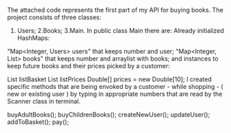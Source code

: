 The attached code represents the first part of my API for buying books. The project consists of three classes:

1. Users; 2.Books; 3.Main. In public class Main there are: Already initialized HashMaps:

 "Map<Integer, Users> users"  that keeps number and user;
 "Map<Integer, List<Books>> books" that keeps number and arraylist with books;
and instances to keep future books and their prices picked by a customer:

 List<Object> listBasket 
 List<Double> listPrices 
 Double[] prices = new Double[10];
I created specific methods that are being envoked by a customer - while shopping - ( new or existing user ) by typing in appropriate numbers that are read by the Scanner class in terminal.

buyAdultBooks(); buyChildrenBooks(); createNewUser(); updateUser(); addToBasket(); pay();
